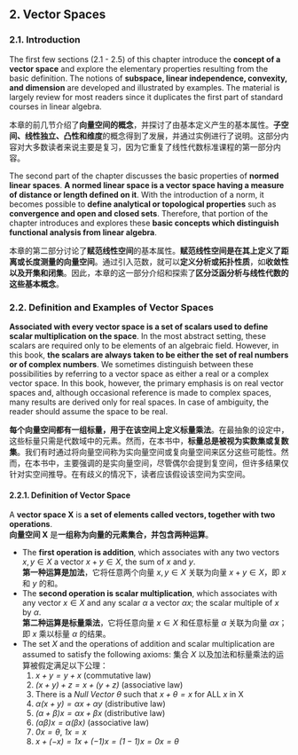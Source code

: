 ## 2. Vector Spaces
### 2.1. Introduction
The first few sections (2.1 - 2.5) of this chapter introduce the **concept of a vector space** and explore the elementary properties resulting from the basic definition. The notions of **subspace, linear independence, convexity, and dimension** are developed and illustrated by examples. The material is largely review for most readers since it duplicates the first part of standard courses in linear algebra.

本章的前几节介绍了**向量空间的概念**，并探讨了由基本定义产生的基本属性。**子空间、线性独立、凸性和维度**的概念得到了发展，并通过实例进行了说明。这部分内容对大多数读者来说主要是复习，因为它重复了线性代数标准课程的第一部分内容。

The second part of the chapter discusses the basic properties of **normed linear spaces**. **A normed linear space is a vector space having a measure of distance or length defined on it**. With the introduction of a norm, it becomes possible to **define analytical or topological properties** such as **convergence and open and closed sets**. Therefore, that portion of the chapter introduces and explores these **basic concepts which distinguish functional analysis from linear algebra**.

本章的第二部分讨论了**赋范线性空间**的基本属性。**赋范线性空间是在其上定义了距离或长度测量的向量空间**。通过引入范数，就可以**定义分析或拓扑性质**，如**收敛性以及开集和闭集**。因此，本章的这一部分介绍和探索了**区分泛函分析与线性代数的这些基本概念**。

### 2.2. Definition and Examples of Vector Spaces
**Associated with every vector space is a set of scalars used to define scalar multiplication on the space**. In the most abstract setting, these scalars are required only to be elements of an algebraic field. However, in this book, **the scalars are always taken to be either the set of real numbers or of complex numbers**. We sometimes distinguish between these possibilities by referring to a vector space as either a real or a complex vector space. In this book, however, the primary emphasis is on real vector spaces and, although occasional reference is made to complex spaces, many results are derived only for real spaces. In case of ambiguity, the reader should assume the space to be real.

**每个向量空间都有一组标量，用于在该空间上定义标量乘法**。在最抽象的设定中，这些标量只需是代数域中的元素。然而，在本书中，**标量总是被视为实数集或复数集**。我们有时通过将向量空间称为实向量空间或复向量空间来区分这些可能性。然而，在本书中，主要强调的是实向量空间，尽管偶尔会提到复空间，但许多结果仅针对实空间推导。在有歧义的情况下，读者应该假设该空间为实空间。

#### 2.2.1. Definition of Vector Space
A **vector space X** is **a set of elements called vectors, together with two operations**.   
**向量空间 X** 是**一组称为向量的元素集合，并包含两种运算**。
- The **first operation is addition**, which associates with any two vectors $x, y \in X$ a vector $x + y \in X$, the sum of $x$ and $y$.   
**第一种运算是加法**，它将任意两个向量 $x, y \in X$ 关联为向量 $x + y \in X$，即 $x$ 和 $y$ 的和。
- The **second operation is scalar multiplication**, which associates with any vector $x \in X$ and any scalar $\alpha$ a vector $\alpha x$; the scalar multiple of $x$ by $\alpha$.     
**第二种运算是标量乘法**，它将任意向量 $x \in X$ 和任意标量 $\alpha$ 关联为向量 $\alpha x$；即 $x$ 乘以标量 $\alpha$ 的结果。
- The set $X$ and the operations of addition and scalar multiplication are assumed to satisfy the following axioms:
集合 $X$ 以及加法和标量乘法的运算被假定满足以下公理：
  1. *$x+y=y+x$* (commutative law)  
  2. *$(x+y)+z = x+(y+z)$* (associative law)
  3. There is a *Null Vector $\theta$* such that *$x+\theta = x$* for ALL $x$ in X
  4. *$\alpha(x+y) = \alpha x+\alpha y$* (distributive law)
  5. *$(\alpha+\beta)x=\alpha x+\beta x$* (distributive law)
  6. *$(\alpha \beta)x = \alpha(\beta x)$* (associative law)
  7. *$0x=\theta$*, *$1x = x$*
  8. *$x + (-x) =1x + (-1)x=(1-1)x = 0x = \theta$*
